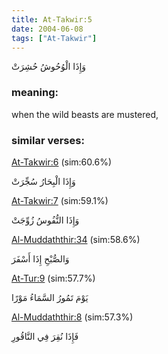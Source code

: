 ```yaml
---
title: At-Takwir:5
date: 2004-06-08
tags: ["At-Takwir"]
---
```

وَإِذَا الْوُحُوشُ حُشِرَتْ
### meaning: 
when the wild beasts are mustered,
### similar verses: 

[At-Takwir:6](/81/6) (sim:60.6%)

وَإِذَا الْبِحَارُ سُجِّرَتْ

[At-Takwir:7](/81/7) (sim:59.1%)

وَإِذَا النُّفُوسُ زُوِّجَتْ

[Al-Muddaththir:34](/74/34) (sim:58.6%)

وَالصُّبْحِ إِذَا أَسْفَرَ

[At-Tur:9](/52/9) (sim:57.7%)

يَوْمَ تَمُورُ السَّمَاءُ مَوْرًا

[Al-Muddaththir:8](/74/8) (sim:57.3%)

فَإِذَا نُقِرَ فِي النَّاقُورِ
